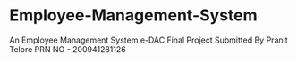 # Employee-Management-System
An Employee Management System e-DAC Final Project Submitted By Pranit Telore PRN NO - 200941281126
